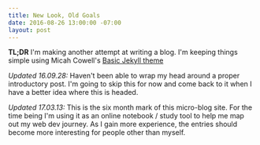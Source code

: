 ```yaml
---
title: New Look, Old Goals
date: 2016-08-26 13:00:00 -07:00
layout: post
---
```


**TL;DR** I'm making another attempt at writing a blog. I'm keeping things simple using Micah Cowell's [Basic Jekyll theme](https://github.com/getmicah/getmicah.github.io)

*Updated 16.09.28:* Haven't been able to wrap my head around a proper introductory post. I'm going to skip this for now and come back to it when I have a better idea where this is headed.

*Updated 17.03.13:* This is the six month mark of this micro-blog site. For the time being I'm using it as an online notebook / study tool to help me map out my web dev journey. As I gain more experience, the entries should become more interesting for people other than myself. 